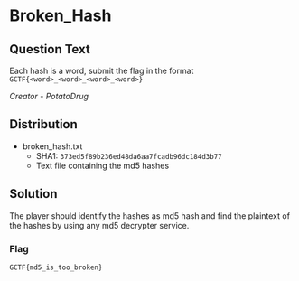 # Broken_Hash

## Question Text

Each hash is a word, submit the flag in the format `GCTF{<word>_<word>_<word>_<word>}`

*Creator - PotatoDrug*

## Distribution
- broken_hash.txt 
  - SHA1: `373ed5f89b236ed48da6aa7fcadb96dc184d3b77`
  - Text file containing the md5 hashes

## Solution
The player should identify the hashes as md5 hash and find the plaintext of the hashes by using any md5 decrypter service.

### Flag

`GCTF{md5_is_too_broken}`